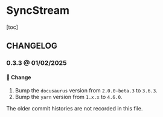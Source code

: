 # SyncStream

[toc]

## CHANGELOG

### 0.3.3 @ 01/02/2025

#### :floppy_disk: Change

1. Bump the `docusaurus` version from `2.0.0-beta.3` to `3.6.3`.
2. Bump the `yarn` version from `1.x.x` to `4.6.0`.

The older commit histories are not recorded in this file.

